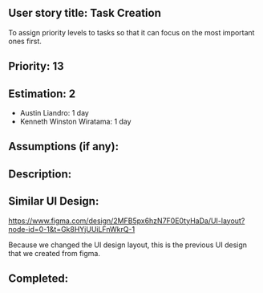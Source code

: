 ## User story title: Task Creation
To assign priority levels to tasks so that it can focus on the most important ones first.
## Priority: 13
## Estimation: 2
- Austin Liandro: 1 day
- Kenneth Winston Wiratama: 1 day
## Assumptions (if any):
## Description:
## Similar UI Design:
https://www.figma.com/design/2MFB5px6hzN7F0E0tyHaDa/UI-layout?node-id=0-1&t=Gk8HYjUUiLFnWkrQ-1

Because we changed the UI design layout, this is the previous UI design that we created from figma.
## Completed:

